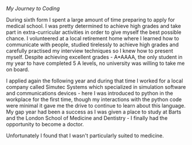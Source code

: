 *My Journey to Coding*

During sixth form I spent a large amount of time preparing to apply for medical school. I was pretty determined to achieve high grades and take part in extra-curricular activities in order to give myself the best possible chance. I volunteered at a local retirement home where I learned how to communicate with people, studied tirelessly to achieve high grades and carefully practised my interview techniques so I knew how to present myself. Despite achieving excellent grades - A*AAAA, the only student in my year to have completed 5 A levels, no university was willing to take me on board.

I applied again the following year and during that time I worked for a local company called Simutec Systems which specialized in simulation software and communications devices - here I was introduced to python in the workplace for the first time, though my interactions with the python code were minimal it gave me the drive to continue to learn about this language. My gap year had been a success as I was given a place to study at Barts and the London School of Medicine and Dentistry - I finally had the opportunity to become a doctor.

Unfortunately I found that I wasn't particularly suited to medicine.
